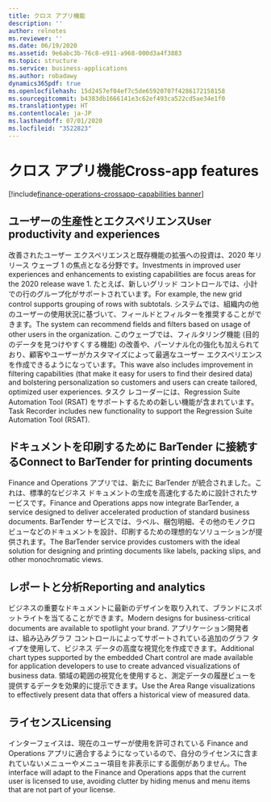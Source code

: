 ```yaml
---
title: クロス アプリ機能
description: ''
author: relnotes
ms.reviewer: ''
ms.date: 06/19/2020
ms.assetid: 9e6abc3b-76c8-e911-a968-000d3a4f3883
ms.topic: structure
ms.service: business-applications
ms.author: robadawy
dynamics365pdf: true
ms.openlocfilehash: 15d2457ef04ef7c5de65920707f4286172158158
ms.sourcegitcommit: b4383db1666141e3c62ef493ca522cd5ae34e1f0
ms.translationtype: HT
ms.contentlocale: ja-JP
ms.lasthandoff: 07/01/2020
ms.locfileid: "3522823"
---
```

# <a name="cross-app-features"></a><span data-ttu-id="ff5b0-102">クロス アプリ機能</span><span class="sxs-lookup"><span data-stu-id="ff5b0-102">Cross-app features</span></span>

[!include[finance-operations-crossapp-capabilities banner](../includes/finance-operations-crossapp-capabilities.md)]

<!--structure start-->
## <a name="user-productivity-and-experiences"></a><span data-ttu-id="ff5b0-103">ユーザーの生産性とエクスペリエンス</span><span class="sxs-lookup"><span data-stu-id="ff5b0-103">User productivity and experiences</span></span>
<span data-ttu-id="ff5b0-104">改善されたユーザー エクスペリエンスと既存機能の拡張への投資は、2020 年リリース ウェーブ 1 の焦点となる分野です。</span><span class="sxs-lookup"><span data-stu-id="ff5b0-104">Investments in improved user experiences and enhancements to existing capabilities are focus areas for the 2020 release wave 1.</span></span> <span data-ttu-id="ff5b0-105">たとえば、新しいグリッド コントロールでは、小計での行のグループ化がサポートされています。</span><span class="sxs-lookup"><span data-stu-id="ff5b0-105">For example, the new grid control supports grouping of rows with subtotals.</span></span> <span data-ttu-id="ff5b0-106">システムでは、組織内の他のユーザーの使用状況に基づいて、フィールドとフィルターを推奨することができます。</span><span class="sxs-lookup"><span data-stu-id="ff5b0-106">The system can recommend fields and filters based on usage of other users in the organization.</span></span> <span data-ttu-id="ff5b0-107">このウェーブでは、フィルタリング機能 (目的のデータを見つけやすくする機能) の改善や、パーソナル化の強化も加えられており、顧客やユーザーがカスタマイズによって最適なユーザー エクスペリエンスを作成できるようになっています。</span><span class="sxs-lookup"><span data-stu-id="ff5b0-107">This wave also includes improvement in filtering capabilities (that make it easy for users to find their desired data) and bolstering personalization so customers and users can create tailored, optimized user experiences.</span></span> <span data-ttu-id="ff5b0-108">タスク レコーダーには、Regression Suite Automation Tool (RSAT) をサポートするための新しい機能が含まれています。</span><span class="sxs-lookup"><span data-stu-id="ff5b0-108">Task Recorder includes new functionality to support the Regression Suite Automation Tool (RSAT).</span></span>

## <a name="connect-to-bartender-for-printing-documents"></a><span data-ttu-id="ff5b0-109">ドキュメントを印刷するために BarTender に接続する</span><span class="sxs-lookup"><span data-stu-id="ff5b0-109">Connect to BarTender for printing documents</span></span>
<span data-ttu-id="ff5b0-110">Finance and Operations アプリでは、新たに BarTender が統合されました。これは、標準的なビジネス ドキュメントの生成を高速化するために設計されたサービスです。</span><span class="sxs-lookup"><span data-stu-id="ff5b0-110">Finance and Operations apps now integrate BarTender, a service designed to deliver accelerated production of standard business documents.</span></span> <span data-ttu-id="ff5b0-111">BarTender サービスでは、ラベル、梱包明細、その他のモノクロ ビューなどのドキュメントを設計、印刷するための理想的なソリューションが提供されます。</span><span class="sxs-lookup"><span data-stu-id="ff5b0-111">The BarTender service provides customers with the ideal solution for designing and printing documents like labels, packing slips, and other monochromatic views.</span></span> 

## <a name="reporting-and-analytics"></a><span data-ttu-id="ff5b0-112">レポートと分析</span><span class="sxs-lookup"><span data-stu-id="ff5b0-112">Reporting and analytics</span></span>
<span data-ttu-id="ff5b0-113">ビジネスの重要なドキュメントに最新のデザインを取り入れて、ブランドにスポットライトを当てることができます。</span><span class="sxs-lookup"><span data-stu-id="ff5b0-113">Modern designs for business-critical documents are available to spotlight your brand.</span></span> <span data-ttu-id="ff5b0-114">アプリケーション開発者は、組み込みグラフ コントロールによってサポートされている追加のグラフ タイプを使用して、ビジネス データの高度な視覚化を作成できます。</span><span class="sxs-lookup"><span data-stu-id="ff5b0-114">Additional chart types supported by the embedded Chart control are made available for application developers to use to create advanced visualizations of business data.</span></span> <span data-ttu-id="ff5b0-115">領域の範囲の視覚化を使用すると、測定データの履歴ビューを提供するデータを効果的に提示できます。</span><span class="sxs-lookup"><span data-stu-id="ff5b0-115">Use the Area Range visualizations to effectively present data that offers a historical view of measured data.</span></span>

## <a name="licensing"></a><span data-ttu-id="ff5b0-116">ライセンス</span><span class="sxs-lookup"><span data-stu-id="ff5b0-116">Licensing</span></span>
<span data-ttu-id="ff5b0-117">インターフェイスは、現在のユーザーが使用を許可されている Finance and Operations アプリに適合するようになっているので、自分のライセンスに含まれていないメニューやメニュー項目を非表示にする面倒がありません。</span><span class="sxs-lookup"><span data-stu-id="ff5b0-117">The interface will adapt to the Finance and Operations apps that the current user is licensed to use, avoiding clutter by hiding menus and menu items that are not part of your license.</span></span>
<!--structure end-->



